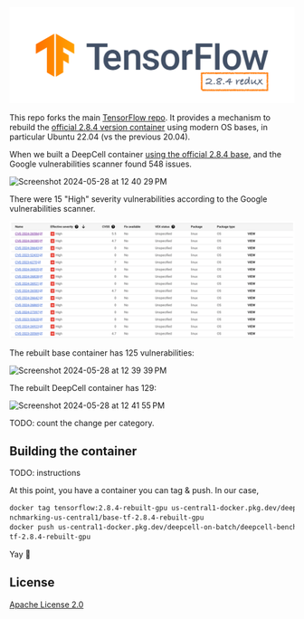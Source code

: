 <div align="center">
  <img src="tf_logo_horizontal.png">
</div>

This repo forks the main [TensorFlow repo](https://github.com/tensorflow/tensorflow). It provides a mechanism to rebuild the [official 2.8.4 version container](https://hub.docker.com/layers/tensorflow/tensorflow/2.8.4-gpu/images/sha256-4351b59baf4887bcf47eb78b34267786f40460a81fef03c9b9f58e7d58f1c7b7?context=explore) using modern OS bases, in particular Ubuntu 22.04 (vs the previous 20.04).

When we built a DeepCell container [using the official 2.8.4 base](https://github.com/dchaley/deepcell-imaging/blob/26e3f4e0797ef9028f67796ad3d70effcc27b545/container/Dockerfile), and the Google vulnerabilities scanner found 548 issues.

![Screenshot 2024-05-28 at 12 40 29 PM](https://github.com/dchaley/tensorflow-2.8.4-redux/assets/352005/106bfbf4-8cb2-434a-b739-b34a7d28bb5d)

There were 15 "High" severity vulnerabilities according to the Google vulnerabilities scanner.

![Screenshot of the Google container vulnerability scanner for the official container](official-container-vulnerabilities.png)

The rebuilt base container has 125 vulnerabilities:

![Screenshot 2024-05-28 at 12 39 39 PM](https://github.com/dchaley/tensorflow-2.8.4-redux/assets/352005/18fa1e55-e01d-462d-a9c5-640150a2e87f)

The rebuilt DeepCell container has 129:

![Screenshot 2024-05-28 at 12 41 55 PM](https://github.com/dchaley/tensorflow-2.8.4-redux/assets/352005/c739d81f-088b-4d09-be02-1de59ea95aae)

TODO: count the change per category.

## Building the container

TODO: instructions

At this point, you have a container you can tag & push. In our case,

```bash
docker tag tensorflow:2.8.4-rebuilt-gpu us-central1-docker.pkg.dev/deepcell-on-batch/deepcell-be
nchmarking-us-central1/base-tf-2.8.4-rebuilt-gpu
docker push us-central1-docker.pkg.dev/deepcell-on-batch/deepcell-benchmarking-us-central1/base-
tf-2.8.4-rebuilt-gpu
```

Yay 🎉

## License

[Apache License 2.0](LICENSE)
